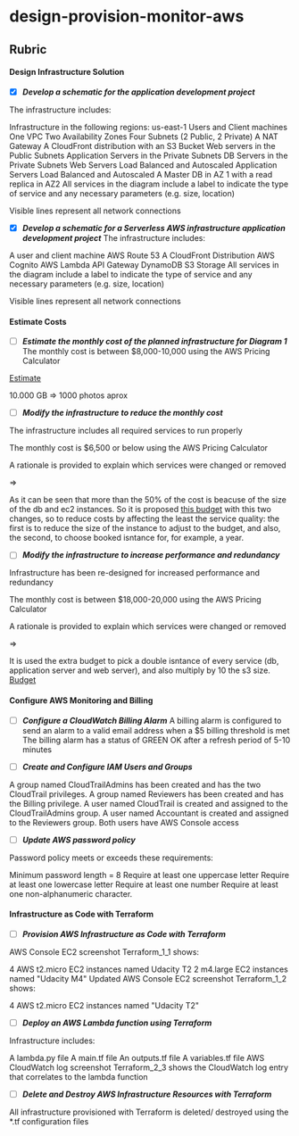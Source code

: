 # design-provision-monitor-aws

## Rubric

#### Design Infrastructure Solution

- [x] ***Develop a schematic for the application development project*** 

The infrastructure includes:

Infrastructure in the following regions: us-east-1
Users and Client machines
One VPC
Two Availability Zones
Four Subnets (2 Public, 2 Private)
A NAT Gateway
A CloudFront distribution with an S3 Bucket
Web servers in the Public Subnets
Application Servers in the Private Subnets
DB Servers in the Private Subnets
Web Servers Load Balanced and Autoscaled
Application Servers Load Balanced and Autoscaled
A Master DB in AZ 1 with a read replica in AZ2
All services in the diagram include a label to indicate the type of service and any necessary parameters (e.g. size, location)

Visible lines represent all network connections


- [x] ***Develop a schematic for a Serverless AWS infrastructure application development project*** The infrastructure includes:

A user and client machine
AWS Route 53
A CloudFront Distribution
AWS Cognito
AWS Lambda
API Gateway
DynamoDB
S3 Storage
All services in the diagram include a label to indicate the type of service and any necessary parameters (e.g. size, location)

Visible lines represent all network connections

#### Estimate Costs


- [ ] ***Estimate the monthly cost of the planned infrastructure for Diagram 1*** The monthly cost is between $8,000-10,000 using the AWS Pricing Calculator

[Estimate](https://calculator.aws/#/estimate?id=4f4762e2238876c5b20678f5b9b9bfb57f6957e6)

10.000 GB => 1000 photos aprox

- [ ] ***Modify the infrastructure to reduce the monthly cost*** 

The infrastructure includes all required services to run properly

The monthly cost is $6,500 or below using the AWS Pricing Calculator

A rationale is provided to explain which services were changed or removed

=>

As it can be seen that more than the 50% of the cost is beacuse of the size of the db and ec2 instances. So it is proposed [this budget](https://calculator.aws/#/estimate?id=74d82b03d412ed04fd371fd27694ae7e7d1a2e84) with this two changes, so to reduce costs by affecting the least the service quality: the first is to reduce the size of the instance to adjust to the budget, and also, the second, to choose booked isntance for, for example, a year.


- [ ] ***Modify the infrastructure to increase performance and redundancy*** 

Infrastructure has been re-designed for increased performance and redundancy

The monthly cost is between $18,000-20,000 using the AWS Pricing Calculator

A rationale is provided to explain which services were changed or removed

=>

It is used the extra budget to pick a double isntance of every service (db, application server and web server), and also multiply by 10 the s3 size. [Budget](https://calculator.aws/#/estimate?id=24218eec5c2455be1e4541a7259284564cd6c0c0)

#### Configure AWS Monitoring and Billing


- [ ] ***Configure a CloudWatch Billing Alarm*** A billing alarm is configured to send an alarm to a valid email address when a $5 billing threshold is met
The billing alarm has a status of GREEN OK after a refresh period of 5-10 minutes

- [ ] ***Create and Configure IAM Users and Groups*** 

A group named CloudTrailAdmins has been created and has the two CloudTrail privileges.
A group named Reviewers has been created and has the Billing privilege.
A user named CloudTrail is created and assigned to the CloudTrailAdmins group.
A user named Accountant is created and assigned to the Reviewers group.
Both users have AWS Console access

- [ ] ***Update AWS password policy*** 

Password policy meets or exceeds these requirements:

Minimum password length = 8
Require at least one uppercase letter
Require at least one lowercase letter
Require at least one number
Require at least one non-alphanumeric character.

#### Infrastructure as Code with Terraform


- [ ] ***Provision AWS Infrastructure as Code with Terraform*** 

AWS Console EC2 screenshot Terraform_1_1 shows:

4 AWS t2.micro EC2 instances named Udacity T2
2 m4.large EC2 instances named "Udacity M4"
Updated AWS Console EC2 screenshot Terraform_1_2 shows:

4 AWS t2.micro EC2 instances named "Udacity T2"

- [ ] ***Deploy an AWS Lambda function using Terraform*** 

Infrastructure includes:

A lambda.py file
A main.tf file
An outputs.tf file
A variables.tf file
AWS CloudWatch log screenshot Terraform_2_3 shows the CloudWatch log entry that correlates to the lambda function

- [ ] ***Delete and Destroy AWS Infrastructure Resources with Terraform*** 

All infrastructure provisioned with Terraform is deleted/ destroyed using the *.tf configuration files

